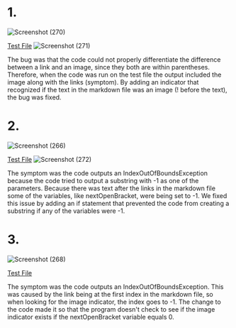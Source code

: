 # 1.
![Screenshot (270)](https://user-images.githubusercontent.com/97714738/153325728-7b6ea480-4247-481d-8d84-95422277b15e.png)

[Test File](https://github.com/aconsiglio03/markdown-parse/blob/main/test-file2.md)
![Screenshot (271)](https://user-images.githubusercontent.com/97714738/153336949-99debe61-e842-4273-81e9-1cf6d0c64af4.png)

The bug was that the code could not properly differentiate the difference between a link and an image, since they both are within parentheses. Therefore, when the code was run on the test file the output included the image along with the links (symptom). By adding an indicator that recognized if the text in the markdown file was an image (! before the text), the bug was fixed.


# 2.
![Screenshot (266)](https://user-images.githubusercontent.com/97714738/153323334-c787b6f9-c5ed-404d-8774-47b75101cdbd.png)

[Test File](https://github.com/aconsiglio03/markdown-parse/blob/main/test-file3.md)
![Screenshot (272)](https://user-images.githubusercontent.com/97714738/153337454-68ba11d3-02c2-4d4a-85a4-4b8f2577c61d.png)

The symptom was the code outputs an IndexOutOfBoundsException because the code tried to output a substring with -1 as one of the parameters. Because there was text after the links in the markdown file some of the variables, like nextOpenBracket, were being set to -1. We fixed this issue by adding an if statement that prevented the code from creating a substring if any of the variables were -1.


# 3.
![Screenshot (268)](https://user-images.githubusercontent.com/97714738/153325460-c82f8e8c-bf95-41bd-9a27-a4572cf3dd66.png)

[Test File](https://github.com/aconsiglio03/markdown-parse/blob/main/test-file8.md)

The symptom was the code outputs an IndexOutOfBoundsException. This was caused by the link being at the first index in the markdown file, so when looking for the image indicator, the index goes to -1. The change to the code made it so that the program doesn't check to see if the image indicator exists if the nextOpenBracket variable equals 0.
